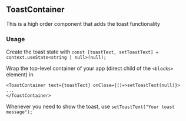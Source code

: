 ## ToastContainer

This is a high order component that adds the toast functionality

### Usage
Create the toast state with `const [toastText, setToastText] = context.useState<string | null>(null);`

Wrap the top-level container of your app (direct child of the `<blocks>` element) 
in 
```
<ToastContainer text={toastText} onClose={()=>setToastText(null)}>
...
</ToastContainer>
```

Whenever you need to show the toast, use `setToastText("Your toast message");`
